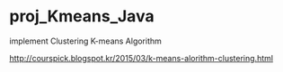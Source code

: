# proj_Kmeans_Java

implement Clustering K-means Algorithm

http://courspick.blogspot.kr/2015/03/k-means-alorithm-clustering.html
